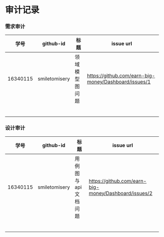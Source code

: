 # 审计记录

### 需求审计


| 学号 | github-id | 标题 | issue url |
| ---- | --------- | ---- | --------- |
| 16340115 | smiletomisery | 领域模型图问题  |     https://github.com/earn-big-money/Dashboard/issues/1      |
|      |           |      |           |
|      |           |      |           |
|      |           |      |           |
|      |           |      |           |
|      |           |      |           |
|      |           |      |           |



### 设计审计

| 学号 | github-id | 标题 | issue url |
| ---- | --------- | ---- | --------- |
|  16340115 | smiletomisery |  用例图与api文档问题  | https://github.com/earn-big-money/Dashboard/issues/2 |
|      |           |      |           |
|      |           |      |           |
|      |           |      |           |
|      |           |      |           |
|      |           |      |           |
|      |           |      |           |